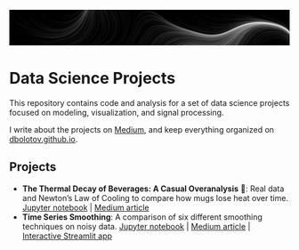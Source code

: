 ![Banner](images/banner_perlin_flow.png)

# Data Science Projects

This repository contains code and analysis for a set of data science projects focused on modeling, visualization, and signal processing.

I write about the projects on [Medium](https://medium.com/@dmitriy.bolotov), and keep everything organized on [dbolotov.github.io](dbolotov.github.io).


## Projects
- **The Thermal Decay of Beverages: A Casual Overanalysis** 🍵: Real data and Newton’s Law of Cooling to compare how mugs lose heat over time. [Jupyter notebook](thermal_decay_of_beverages/thermal_decay_of_beverages.ipynb) | [Medium article](https://medium.com/@dmitriy.bolotov/the-thermal-decay-of-beverages-a-casual-overanalysis-0c9d863b861e)
- **Time Series Smoothing**: A comparison of six different smoothing techniques on noisy data. [Jupyter notebook](time_series_smoothing/time_series_smoothing.ipynb) | [Medium article](https://medium.com/@dmitriy.bolotov/six-approaches-to-time-series-smoothing-cc3ea9d6b64f) | [Interactive Streamlit app](https://timeseriessmoothing.streamlit.app/)